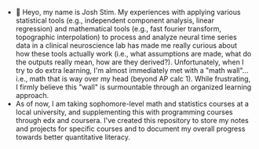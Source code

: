 - 👋 Heyo, my name is Josh Stim. My experiences with applying various statistical tools (e.g., independent component analysis, linear regression) and mathematical tools (e.g., fast fourier transform, topographic interpolation) to process and analyze neural time series data in a clinical neuroscience lab has made me really curious about how these tools actually work (i.e., what assumptions are made, what do the outputs really mean, how are they derived?). Unfortunately, when I try to do extra learning, I'm almost immediately met with a "math wall"... i.e., math that is way over my head (beyond AP calc 1). While frustrating, I firmly believe this "wall" is surmountable through an organized learning approach.
- As of now, I am taking sophomore-level math and statistics courses at a local university, and supplementing this with programming courses through edx and coursera. I've created this repository to store my notes and projects for specific courses and to document my overall progress towards better quantitative literacy.

<!---
JoshStim/JoshStim is a ✨ special ✨ repository because its `README.md` (this file) appears on your GitHub profile.
You can click the Preview link to take a look at your changes.
--->
